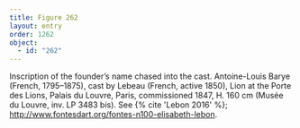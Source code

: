 ```yaml
---
title: Figure 262
layout: entry
order: 1262
object:
  - id: "262"
---
```


Inscription of the founder’s name chased into the cast. Antoine-Louis Barye (French, 1795–1875), cast by Lebeau (French, active 1850), Lion at the Porte des Lions, Palais du Louvre, Paris, commissioned 1847, H. 160 cm (Musée du Louvre, inv. LP 3483 bis). See {% cite 'Lebon 2016' %}; <http://www.fontesdart.org/fontes-n100-elisabeth-lebon>.
